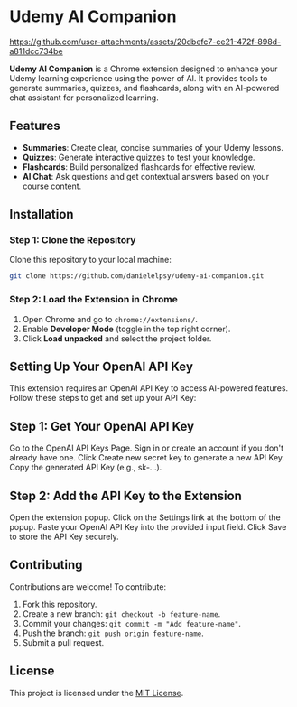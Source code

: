 
# Udemy AI Companion


https://github.com/user-attachments/assets/20dbefc7-ce21-472f-898d-a811dcc734be



**Udemy AI Companion** is a Chrome extension designed to enhance your Udemy learning experience using the power of AI. It provides tools to generate summaries, quizzes, and flashcards, along with an AI-powered chat assistant for personalized learning.

## Features
- **Summaries**: Create clear, concise summaries of your Udemy lessons.
- **Quizzes**: Generate interactive quizzes to test your knowledge.
- **Flashcards**: Build personalized flashcards for effective review.
- **AI Chat**: Ask questions and get contextual answers based on your course content.

## Installation

### Step 1: Clone the Repository
Clone this repository to your local machine:
```bash
git clone https://github.com/danielelpsy/udemy-ai-companion.git
```

### Step 2: Load the Extension in Chrome
1. Open Chrome and go to `chrome://extensions/`.
2. Enable **Developer Mode** (toggle in the top right corner).
3. Click **Load unpacked** and select the project folder.

## Setting Up Your OpenAI API Key
This extension requires an OpenAI API Key to access AI-powered features. Follow these steps to get and set up your API Key:

## Step 1: Get Your OpenAI API Key
Go to the OpenAI API Keys Page.
Sign in or create an account if you don't already have one.
Click Create new secret key to generate a new API Key.
Copy the generated API Key (e.g., sk-...).

## Step 2: Add the API Key to the Extension
Open the extension popup.
Click on the Settings link at the bottom of the popup.
Paste your OpenAI API Key into the provided input field.
Click Save to store the API Key securely.

## Contributing
Contributions are welcome! To contribute:
1. Fork this repository.
2. Create a new branch: `git checkout -b feature-name`.
3. Commit your changes: `git commit -m "Add feature-name"`.
4. Push the branch: `git push origin feature-name`.
5. Submit a pull request.

## License
This project is licensed under the [MIT License](LICENSE).
